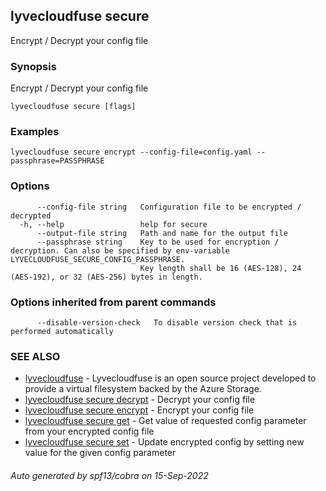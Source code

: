 ## lyvecloudfuse secure

Encrypt / Decrypt your config file

### Synopsis

Encrypt / Decrypt your config file

```
lyvecloudfuse secure [flags]
```

### Examples

```
lyvecloudfuse secure encrypt --config-file=config.yaml --passphrase=PASSPHRASE
```

### Options

```
      --config-file string   Configuration file to be encrypted / decrypted
  -h, --help                 help for secure
      --output-file string   Path and name for the output file
      --passphrase string    Key to be used for encryption / decryption. Can also be specified by env-variable LYVECLOUDFUSE_SECURE_CONFIG_PASSPHRASE.
                             Key length shall be 16 (AES-128), 24 (AES-192), or 32 (AES-256) bytes in length.
```

### Options inherited from parent commands

```
      --disable-version-check   To disable version check that is performed automatically
```

### SEE ALSO

* [lyvecloudfuse](lyvecloudfuse.md)	 - Lyvecloudfuse is an open source project developed to provide a virtual filesystem backed by the Azure Storage.
* [lyvecloudfuse secure decrypt](lyvecloudfuse_secure_decrypt.md)	 - Decrypt your config file
* [lyvecloudfuse secure encrypt](lyvecloudfuse_secure_encrypt.md)	 - Encrypt your config file
* [lyvecloudfuse secure get](lyvecloudfuse_secure_get.md)	 - Get value of requested config parameter from your encrypted config file
* [lyvecloudfuse secure set](lyvecloudfuse_secure_set.md)	 - Update encrypted config by setting new value for the given config parameter

###### Auto generated by spf13/cobra on 15-Sep-2022
